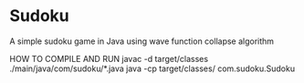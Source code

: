 # Sudoku
A simple sudoku game in Java using wave function collapse algorithm

HOW TO COMPILE AND RUN
javac -d target/classes ./main/java/com/sudoku/*.java
java -cp target/classes/ com.sudoku.Sudoku
